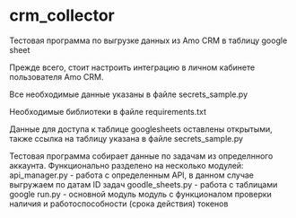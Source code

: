 # crm_collector

Тестовая программа по выгрузке данных из Amo CRM в таблицу google sheet

Прежде всего, стоит настроить интеграцию в личном кабинете пользователя Amo CRM. 

Все необходимые данные указаны в файле secrets_sample.py

Необходимые библиотеки в файле requirements.txt

Данные для доступа к таблице googlesheets оставлены открытыми, также ссылка на таблицу указана в файле secrets_sample.py

Тестовая программа собирает данные по задачам из определнного аккаунта. 
Функционально разделено на несколько модулей:
    api_manager.py - работа с определенным API, в данном случае выгружаем по датам ID задач
    goodle_sheets.py - работа с таблицами google
    run.py - основной модуль модуль с функционалом проверки наличия и работоспособности (срока действия) токенов
